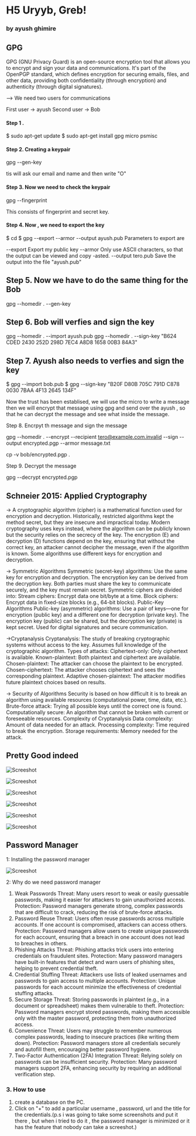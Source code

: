 # H5 Uryyb, Greb!
### by ayush ghimire

## GPG 
GPG (GNU Privacy Guard) is an open-source encryption tool that allows you to encrypt and sign your data and communications. It's part of the OpenPGP standard, which defines encryption for securing emails, files, and other data, providing both confidentiality (through encryption) and authenticity (through digital signatures).

--> We need two users for communications 

First user -> ayush 
Second user -> Bob

#### Step 1 . 


$ sudo apt-get update
$ sudo apt-get install gpg micro psmisc

#### Step 2.  Creating a keypair

gpg --gen-key

tis will ask our email and name and then write "O"

#### Step 3. Now we need to check the keypair

gpg --fingerprint

This consists of fingerprint and secret key.

#### Step 4. Now , we need to export the key 

$ cd
$ gpg --export --armor --output ayush.pub
Parameters to export are

--export Export my public key
--armor Only use ASCII characters, so that the output can be viewed and copy -asted.
--output tero.pub Save the output into the file "ayush.pub"


## Step 5. Now we have to do the same thing for the Bob


gpg --homedir . --gen-key


## Step 6. Bob will verfies and sign the key 

gpg --homedir . --import ayush.pub
gpg --homedir . --sign-key "B624 CDED 2430 252D 298D  7EC4 A8D8 1658 00B3 84A3"


## Step 7. Ayush also needs to verfies and sign the key

$ gpg --import bob.pub
$ gpg --sign-key "B20F D80B 705C 791D C878  0030 7BAA 4F13 2645 134F"

Now the trust has been establised, we will use the micro to write a message then we will encrypt that message using gpg and send over the ayush , so that he can decrypt the message and see what inside the message.

Step 8. Encrpyt th message and sign the message 

gpg --homedir . --encrypt --recipient tero@example.com.invalid --sign --output encrypted.pgp --armor message.txt

cp -v bob/encrypted.pgp .

Step 9. Decrypt the message

gpg --decrypt encrypted.pgp 


## Schneier 2015: Applied Cryptography

-> A cryptographic algorithm (cipher) is a mathematical function used for encryption and decryption. Historically, restricted algorithms kept the method secret, but they are insecure and impractical today. Modern cryptography uses keys instead, where the algorithm can be publicly known but the security relies on the secrecy of the key. The encryption (E) and decryption (D) functions depend on the key, ensuring that without the correct key, an attacker cannot decipher the message, even if the algorithm is known. Some algorithms use different keys for encryption and decryption.

-> Symmetric Algorithms
  Symmetric (secret-key) algorithms: Use the same key for encryption and decryption.
  The encryption key can be derived from the decryption key.
  Both parties must share the key to communicate securely, and the key must remain secret.
  Symmetric ciphers are divided into:
  Stream ciphers: Encrypt data one bit/byte at a time.
  Block ciphers: Encrypt data in fixed-size blocks (e.g., 64-bit blocks).
  Public-Key Algorithms
  Public-key (asymmetric) algorithms: Use a pair of keys—one for encryption (public key) and a different one for decryption (private key).
  The encryption key (public) can be shared, but the decryption key (private) is kept secret.
  Used for digital signatures and secure communication.
  
->Cryptanalysis
  Cryptanalysis: The study of breaking cryptographic systems without access to the key.
  Assumes full knowledge of the cryptographic algorithm.
  Types of attacks:
  Ciphertext-only: Only ciphertext is available.
  Known-plaintext: Both plaintext and ciphertext are available.
  Chosen-plaintext: The attacker can choose the plaintext to be encrypted.
  Chosen-ciphertext: The attacker chooses ciphertext and sees the corresponding plaintext.
  Adaptive chosen-plaintext: The attacker modifies future plaintext choices based on results.

-> Security of Algorithms
  Security is based on how difficult it is to break an algorithm using available resources (computational power, time, data, etc.).
  Brute-force attack: Trying all possible keys until the correct one is found.
  Computationally secure: An algorithm that cannot be broken with current or foreseeable resources.
  Complexity of Cryptanalysis
  Data complexity: Amount of data needed for an attack.
  Processing complexity: Time required to break the encryption.
  Storage requirements: Memory needed for the attack.



##  Pretty Good indeed

![Screeshot](ayush_gen_key_export.png)

![Screeshot](bob_export_copy.png)

![Screeshot](3.png)

![Screeshot](4.png)

![Screeshot](5.png)

![Screeshot](6.png)


## Password Manager

 1: Installing the password manager

![Screeshot](password_manager.png)

2: Why do we need password manager

1. Weak Passwords
  Threat: Many users resort to weak or easily guessable passwords, making it easier for attackers to gain unauthorized access.
  Protection: Password managers generate strong, complex passwords that are difficult to crack, reducing the risk of brute-force attacks.
2. Password Reuse
  Threat: Users often reuse passwords across multiple accounts. If one account is compromised, attackers can access others.
  Protection: Password managers allow users to create unique passwords for each account, ensuring that a breach in one account does not lead to breaches in others.
3. Phishing Attacks
  Threat: Phishing attacks trick users into entering credentials on fraudulent sites.
  Protection: Many password managers have built-in features that detect and warn users of phishing sites, helping to prevent credential theft.
4. Credential Stuffing
  Threat: Attackers use lists of leaked usernames and passwords to gain access to multiple accounts.
  Protection: Unique passwords for each account minimize the effectiveness of credential stuffing attacks.
5. Secure Storage
  Threat: Storing passwords in plaintext (e.g., in a document or spreadsheet) makes them vulnerable to theft.
  Protection: Password managers encrypt stored passwords, making them accessible only with the master password, protecting them from unauthorized access.
6. Convenience
  Threat: Users may struggle to remember numerous complex passwords, leading to insecure practices (like writing them down).
  Protection: Password managers store all credentials securely and autofill them, encouraging better password hygiene.
7. Two-Factor Authentication (2FA) Integration
  Threat: Relying solely on passwords can be insufficient security.
  Protection: Many password managers support 2FA, enhancing security by requiring an additional verification step.

### 3. How to use 
1. create a database on the PC.
2. Click on "+" to add a particular username , password, url and the title for the credentials.(p.s i was going to take some screenshots and put it there , but when i tried to do it , the password manager is minimized or it has the feature that nobody can take a screeshot.)








